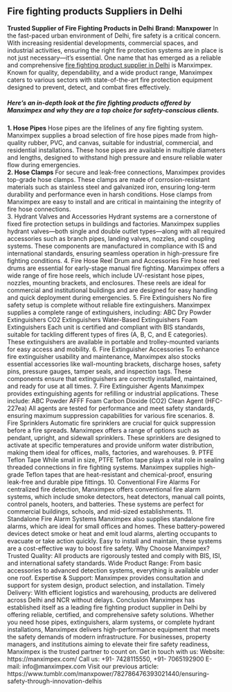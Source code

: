  <h2>Fire fighting products Suppliers in Delhi</h2>
 <b>Trusted Supplier of Fire Fighting Products in Delhi</b>
<b>Brand: Manxpower</b>
In the fast-paced urban environment of Delhi, fire safety is a critical concern. With increasing residential developments, commercial spaces, and industrial activities, ensuring the right fire protection systems are in place is not just necessary—it’s essential. One name that has emerged as a reliable and comprehensive <a href="https://manximpex.com/" title="fire fighting products suppliers in Delhi" alt"fire fighting products suppliers in Delhi" >fire fighting product supplier in Delhi</a> is Manximpex. Known for quality, dependability, and a wide product range, Manximpex caters to various sectors with state-of-the-art fire protection equipment designed to prevent, detect, and combat fires effectively.<br>
<h5>Here’s an in-depth look at the fire fighting products offered by Manximpex and why they are a top choice for safety-conscious clients.</h5>
<b>1. Hose Pipes</b>
Hose pipes are the lifelines of any fire fighting system. Manximpex supplies a broad selection of fire hose pipes made from high-quality rubber, PVC, and canvas, suitable for industrial, commercial, and residential installations. These hose pipes are available in multiple diameters and lengths, designed to withstand high pressure and ensure reliable water flow during emergencies.<br>
<b>2. Hose Clamps</b>
For secure and leak-free connections, Manximpex provides top-grade hose clamps. These clamps are made of corrosion-resistant materials such as stainless steel and galvanized iron, ensuring long-term durability and performance even in harsh conditions. Hose clamps from Manximpex are easy to install and are critical in maintaining the integrity of fire hose connections.<br>
3. Hydrant Valves and Accessories
Hydrant systems are a cornerstone of fixed fire protection setups in buildings and factories. Manximpex supplies hydrant valves—both single and double outlet types—along with all required accessories such as branch pipes, landing valves, nozzles, and coupling systems. These components are manufactured in compliance with IS and international standards, ensuring seamless operation in high-pressure fire fighting conditions.
4. Fire Hose Reel Drum and Accessories
Fire hose reel drums are essential for early-stage manual fire fighting. Manximpex offers a wide range of fire hose reels, which include UV-resistant hose pipes, nozzles, mounting brackets, and enclosures. These reels are ideal for commercial and institutional buildings and are designed for easy handling and quick deployment during emergencies.
5. Fire Extinguishers
No fire safety setup is complete without reliable fire extinguishers. Manximpex supplies a complete range of extinguishers, including:
ABC Dry Powder Extinguishers
CO2 Extinguishers
Water-Based Extinguishers
Foam Extinguishers
Each unit is certified and compliant with BIS standards, suitable for tackling different types of fires (A, B, C, and E categories). These extinguishers are available in portable and trolley-mounted variants for easy access and mobility.
6. Fire Extinguisher Accessories
To enhance fire extinguisher usability and maintenance, Manximpex also stocks essential accessories like wall-mounting brackets, discharge hoses, safety pins, pressure gauges, tamper seals, and inspection tags. These components ensure that extinguishers are correctly installed, maintained, and ready for use at all times.
7. Fire Extinguisher Agents
Manximpex provides extinguishing agents for refilling or industrial applications. These include:
ABC Powder
AFFF Foam
Carbon Dioxide (CO2)
Clean Agent (HFC-227ea)
All agents are tested for performance and meet safety standards, ensuring maximum suppression capabilities for various fire scenarios.
8. Fire Sprinklers
Automatic fire sprinklers are crucial for quick suppression before a fire spreads. Manximpex offers a range of options such as pendant, upright, and sidewall sprinklers. These sprinklers are designed to activate at specific temperatures and provide uniform water distribution, making them ideal for offices, malls, factories, and warehouses.
9. PTFE Teflon Tape
While small in size, PTFE Teflon tape plays a vital role in sealing threaded connections in fire fighting systems. Manximpex supplies high-grade Teflon tapes that are heat-resistant and chemical-proof, ensuring leak-free and durable pipe fittings.
10. Conventional Fire Alarms
For centralized fire detection, Manximpex offers conventional fire alarm systems, which include smoke detectors, heat detectors, manual call points, control panels, hooters, and batteries. These systems are perfect for commercial buildings, schools, and mid-sized establishments.
11. Standalone Fire Alarm Systems
Manximpex also supplies standalone fire alarms, which are ideal for small offices and homes. These battery-powered devices detect smoke or heat and emit loud alarms, alerting occupants to evacuate or take action quickly. Easy to install and maintain, these systems are a cost-effective way to boost fire safety.
Why Choose Manximpex?
Trusted Quality: All products are rigorously tested and comply with BIS, ISI, and international safety standards.
Wide Product Range: From basic accessories to advanced detection systems, everything is available under one roof.
Expertise & Support: Manximpex provides consultation and support for system design, product selection, and installation.
Timely Delivery: With efficient logistics and warehousing, products are delivered across Delhi and NCR without delays.
Conclusion
Manximpex has established itself as a leading fire fighting product supplier in Delhi by offering reliable, certified, and comprehensive safety solutions. Whether you need hose pipes, extinguishers, alarm systems, or complete hydrant installations, Manximpex delivers high-performance equipment that meets the safety demands of modern infrastructure.
For businesses, property managers, and institutions aiming to elevate their fire safety readiness, Manximpex is the trusted partner to count on.
Get in touch with us: 
Website:  https://manximpex.com/ 
Call us:  +91- 7428115550, +91- 7065192900
E-mail: info@manximpex.com 
Visit our previous article:  https://www.tumblr.com/manxpower/782786476393021440/ensuring-safety-through-innovation-delhis 
